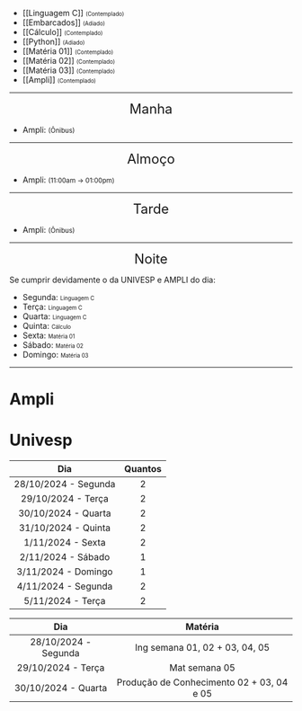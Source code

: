 - [[Linguagem C]] <small><small>(Contemplado)</small></small>
- [[Embarcados]] <small><small>(Adiado)</small></small>
- [[Cálculo]] <small><small>(Contemplado)</small></small>
- [[Python]] <small><small>(Adiado)</small></small>
- [[Matéria 01]] <small><small>(Contemplado)</small></small>
- [[Matéria 02]] <small><small>(Contemplado)</small></small>
- [[Matéria 03]] <small><small>(Contemplado)</small></small>
- [[Ampli]] <small><small>(Contemplado)</small></small>

---
<center style="font-size:170%">Manha</center>

- Ampli: <small>(Ônibus)</small>

---
<center style="font-size:170%">Almoço</center>

- Ampli: <small>(11:00am -> 01:00pm)</small>

---
<center style="font-size:170%">Tarde</center>

- Ampli: <small>(Ônibus)</small>

---
<center style="font-size:170%">Noite</center>

Se cumprir devidamente o da UNIVESP e AMPLI do dia:

- Segunda: <small><small>Linguagem C</small></small>
- Terça: <small><small>Linguagem C</small></small>
- Quarta: <small><small>Linguagem C</small></small>
- Quinta: <small><small>Cálculo</small></small>
- Sexta: <small><small>Matéria 01</small></small>
- Sábado: <small><small>Matéria 02</small></small>
- Domingo: <small><small>Matéria 03</small></small>

---

# Ampli
<table> 

<thead> 
<tr> 
<th><center>Dia</center></th> 
<th><center>Quantos</center></th> 
</tr> 
</thead>

<tr> 
<td><center>28/10/2024 - Segunda</center></td> 
<td><center>2</center></td>
</tr>

<tr> 
<td><center>29/10/2024 - Terça</center></td> 
<td><center>2</center></td>
</tr>

<tr> 
<td><center>30/10/2024 - Quarta</center></td> 
<td><center>2</center></td>
</tr>

<tr> 
<td><center>31/10/2024 - Quinta</center></td> 
<td><center>2</center></td>
</tr>

<tr> 
<td><center>1/11/2024 - Sexta</center></td> 
<td><center>2</center></td>
</tr>

<tr> 
<td><center>2/11/2024 - Sábado</center></td> 
<td><center>1</center></td>
</tr>

<tr> 
<td><center>3/11/2024 - Domingo</center></td> 
<td><center>1</center></td>
</tr>

<tr> 
<td><center>4/11/2024 - Segunda</center></td> 
<td><center>2</center></td>
</tr>

<tr> 
<td><center>5/11/2024 - Terça</center></td> 
<td><center>2</center></td>
</tr>
</tbody>

# Univesp

<table> 

<thead> 
<tr> 
<th><center>Dia</center></th> 
<th><center>Matéria</center></th> 
</tr> 
</thead>

<tr> 
<td><center>28/10/2024 - Segunda</center></td> 
<td><center>Ing semana 01, 02 + 03, 04, 05</center></td>
</tr>

<tr> 
<td><center>29/10/2024 - Terça</center></td> 
<td><center>Mat semana 05</center></td>
</tr>

<tr> 
<td><center>30/10/2024 - Quarta</center></td> 
<td><center>Produção de Conhecimento 02 + 03, 04 e 05</center></td>
</tr>
</tbody>